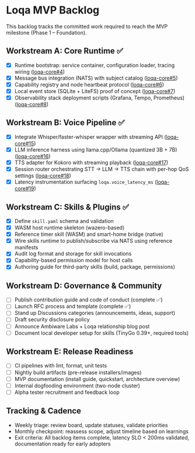 # Loqa MVP Backlog

This backlog tracks the committed work required to reach the MVP milestone (Phase 1 – Foundation).

## Workstream A: Core Runtime ✅
- [x] Runtime bootstrap: service container, configuration loader, tracing wiring ([loqa-core#4](https://github.com/ambiware-labs/loqa-core/issues/4))
- [x] Message bus integration (NATS) with subject catalog ([loqa-core#5](https://github.com/ambiware-labs/loqa-core/issues/5))
- [x] Capability registry and node heartbeat protocol ([loqa-core#6](https://github.com/ambiware-labs/loqa-core/issues/6))
- [x] Local event store (SQLite + LiteFS) proof of concept ([loqa-core#7](https://github.com/ambiware-labs/loqa-core/issues/7))
- [x] Observability stack deployment scripts (Grafana, Tempo, Prometheus) ([loqa-core#8](https://github.com/ambiware-labs/loqa-core/issues/8))

## Workstream B: Voice Pipeline ✅
- [x] Integrate Whisper/faster-whisper wrapper with streaming API ([loqa-core#15](https://github.com/ambiware-labs/loqa-core/issues/15))
- [x] LLM inference harness using llama.cpp/Ollama (quantized 3B + 7B) ([loqa-core#16](https://github.com/ambiware-labs/loqa-core/issues/16))
- [x] TTS adapter for Kokoro with streaming playback ([loqa-core#17](https://github.com/ambiware-labs/loqa-core/issues/17))
- [x] Session router orchestrating STT → LLM → TTS chain with per-hop QoS settings ([loqa-core#18](https://github.com/ambiware-labs/loqa-core/issues/18))
- [x] Latency instrumentation surfacing `loqa.voice_latency_ms` ([loqa-core#19](https://github.com/ambiware-labs/loqa-core/issues/19))

## Workstream C: Skills & Plugins ✅
- [x] Define `skill.yaml` schema and validation
- [x] WASM host runtime skeleton (wazero-based)
- [x] Reference timer skill (WASM) and smart-home bridge (native)
- [x] Wire skills runtime to publish/subscribe via NATS using reference manifests
- [x] Audit log format and storage for skill invocations
- [x] Capability-based permission model for host calls
- [x] Authoring guide for third-party skills (build, package, permissions)

## Workstream D: Governance & Community
- [ ] Publish contribution guide and code of conduct (complete ✅)
- [ ] Launch RFC process and template (complete ✅)
- [ ] Stand up Discussions categories (announcements, ideas, support)
- [ ] Draft security disclosure policy
- [ ] Announce Ambiware Labs + Loqa relationship blog post
- [ ] Document local developer setup for skills (TinyGo 0.39+, required tools)

## Workstream E: Release Readiness
- [ ] CI pipelines with lint, format, unit tests
- [ ] Nightly build artifacts (pre-release installers/images)
- [ ] MVP documentation (install guide, quickstart, architecture overview)
- [ ] Internal dogfooding environment (two-node cluster)
- [ ] Alpha tester recruitment and feedback loop

## Tracking & Cadence
- Weekly triage: review board, update statuses, validate priorities
- Monthly checkpoint: reassess scope, adjust timeline based on learnings
- Exit criteria: All backlog items complete, latency SLO < 200ms validated, documentation ready for early adopters
